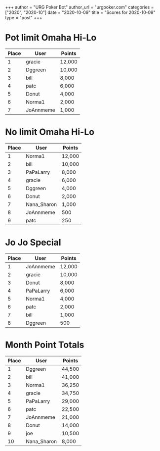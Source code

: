 +++
author = "URG Poker Bot"
author_url = "urgpoker.com"
categories = ["2020", "2020-10"]
date = "2020-10-09"
title = "Scores for 2020-10-09"
type = "post"
+++
# Pot limit Omaha Hi-Lo

| Place | User | Points |
|-------|------|--------|
| 1 | gracie | 12,000 |
| 2 | Dggreen | 10,000 |
| 3 | bill | 8,000 |
| 4 | patc | 6,000 |
| 5 | Donut | 4,000 |
| 6 | Norma1 | 2,000 |
| 7 | JoAnnmeme | 1,000 |

# No limit Omaha Hi-Lo

| Place | User | Points |
|-------|------|--------|
| 1 | Norma1 | 12,000 |
| 2 | bill | 10,000 |
| 3 | PaPaLarry | 8,000 |
| 4 | gracie | 6,000 |
| 5 | Dggreen | 4,000 |
| 6 | Donut | 2,000 |
| 7 | Nana_Sharon | 1,000 |
| 8 | JoAnnmeme | 500 |
| 9 | patc | 250 |

# Jo Jo Special

| Place | User | Points |
|-------|------|--------|
| 1 | JoAnnmeme | 12,000 |
| 2 | gracie | 10,000 |
| 3 | Donut | 8,000 |
| 4 | PaPaLarry | 6,000 |
| 5 | Norma1 | 4,000 |
| 6 | patc | 2,000 |
| 7 | bill | 1,000 |
| 8 | Dggreen | 500 |

# Month Point Totals

| Place | User | Points |
|-------|------|--------|
| 1 | Dggreen | 44,500 |
| 2 | bill | 41,000 |
| 3 | Norma1 | 36,250 |
| 4 | gracie | 34,750 |
| 5 | PaPaLarry | 29,000 |
| 6 | patc | 22,500 |
| 7 | JoAnnmeme | 21,000 |
| 8 | Donut | 14,000 |
| 9 | joe | 10,500 |
| 10 | Nana_Sharon | 8,000 |
